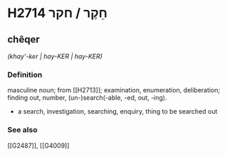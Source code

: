 # H2714 חֵקֶר / חקר

## chêqer

_(khay'-ker | hay-KER | hay-KER)_

### Definition

masculine noun; from [[H2713]]; examination, enumeration, deliberation; finding out, number, (un-)search(-able, -ed, out, -ing).

- a search, investigation, searching, enquiry, thing to be searched out
### See also

[[G2487]], [[G4009]]

